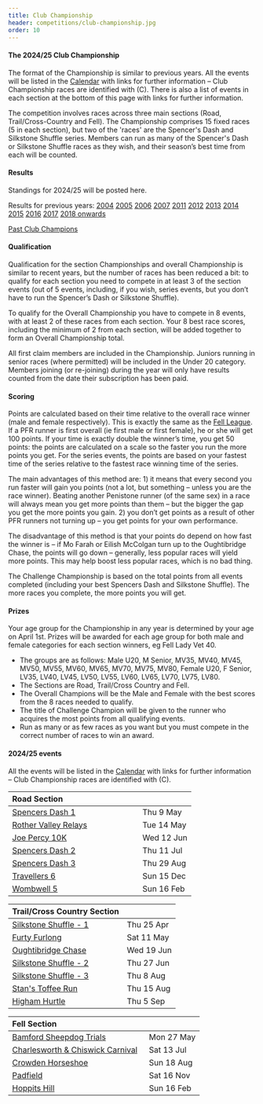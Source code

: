 ```yaml
---
title: Club Championship
header: competitions/club-championship.jpg
order: 10
---
```

#### The 2024/25 Club Championship

The format of the Championship is similar to previous years. All the events will be listed in the [Calendar](https://pfrac.co.uk/calendar) with links for further information – Club Championship races are identified with (C). There is also a list of events in each section at the bottom of this page with links for further information.

The competition involves races across three main sections (Road, Trail/Cross-Country and Fell). The Championship comprises 15 fixed races (5 in each section), but two of the 'races' are the Spencer's Dash and Silkstone Shuffle series. Members can run as many of the Spencer's Dash or Silkstone Shuffle races as they wish, and their season’s best time from each will be counted.

#### Results

Standings for 2024/25 will be posted here.

Results for previous years:
[2004](https://pfrac.co.uk/static/results/club-championship/championship-2004-results.xlsx)
[2005](https://pfrac.co.uk/static/results/club-championship/championship-2005-results.xlsx)
[2006](https://pfrac.co.uk/static/results/club-championship/championship-2006-results.xlsx)
[2007](https://pfrac.co.uk/static/results/club-championship/championship-2007-results.xlsx)
[2011](https://pfrac.co.uk/static/results/club-championship/championship-2011-results.pdf)
[2012](https://pfrac.co.uk/static/results/club-championship/championship-2012-results.pdf)
[2013](https://pfrac.co.uk/static/results/club-championship/championship-2013-results.pdf)
[2014](https://pfrac.co.uk/static/results/club-championship/championship-2014-results.pdf)
[2015](https://pfrac.co.uk/static/results/club-championship/championship-2015-results.pdf)
[2016](https://pfrac.co.uk/static/results/club-championship/championship-2016-results.pdf)
[2017](https://pfrac.co.uk/static/results/club-championship/championship-2017-results.pdf)
[2018 onwards](http://results.pfrac.co.uk)

[Past Club Champions](http://results.pfrac.co.uk/awards/)

#### Qualification

Qualification for the section Championships and overall Championship is similar to recent years, but the number of races has been reduced a bit: to qualify for each section you need to compete in at least 3 of the section events (out of 5 events, including, if you wish, series events, but you don’t have to run the Spencer’s Dash or Silkstone Shuffle).

To qualify for the Overall Championship you have to compete in 8 events, with at least 2 of these races from each section. Your 8 best race scores, including the minimum of 2 from each section, will be added together to form an Overall Championship total.

All first claim members are included in the Championship. Juniors running in senior races (where permitted) will be included in the Under 20 category. Members joining (or re-joining) during the year will only have results counted from the date their subscription has been paid.

#### Scoring

Points are calculated based on their time relative to the overall race winner (male and female respectively). This is exactly the same as the [Fell League](https://pfrac.co.uk/competitions/fell-league). If a PFR runner is first overall (ie first male or first female), he or she will get 100 points. If your time is exactly double the winner’s time, you get 50 points: the points are calculated on a scale so the faster you run the more points you get. For the series events, the points are based on your fastest time of the series relative to the fastest race winning time of the series.

The main advantages of this method are: 1) it means that every second you run faster will gain you points (not a lot, but something – unless you are the race winner). Beating another Penistone runner (of the same sex) in a race will always mean you get more points than them – but the bigger the gap you get the more points you gain. 2) you don’t get points as a result of other PFR runners not turning up – you get points for your own performance.

The disadvantage of this method is that your points do depend on how fast the winner is – if Mo Farah or Eilish McColgan turn up to the Oughtibridge Chase, the points will go down – generally, less popular races will yield more points. This may help boost less popular races, which is no bad thing.

The Challenge Championship is based on the total points from all events completed (including your best Spencers Dash and Silkstone Shuffle). The more races you complete, the more points you will get.

#### Prizes

Your age group for the Championship in any year is determined by your age on April 1st. Prizes will be awarded for each age group for both male and female categories for each section winners, eg Fell Lady Vet 40.

* The groups are as follows: Male U20, M Senior, MV35, MV40, MV45, MV50, MV55, MV60, MV65, MV70, MV75, MV80, Female U20, F Senior, LV35, LV40, LV45, LV50, LV55, LV60, LV65, LV70, LV75, LV80.
* The Sections are Road, Trail/Cross Country and Fell.
* The Overall Champions will be the Male and Female with the best scores from the 8 races needed to qualify.
* The title of Challenge Champion will be given to the runner who acquires the most points from all qualifying events.
* Run as many or as few races as you want but you must compete in the correct number of races to win an award.

#### 2024/25 events

All the events will be listed in the [Calendar](https://pfrac.co.uk/calendar) with links for further information – Club Championship races are identified with (C).

| Road Section &nbsp; &nbsp; &nbsp; &nbsp; &nbsp; &nbsp; &nbsp; &nbsp; &nbsp; &nbsp; &nbsp; &nbsp; &nbsp; &nbsp; &nbsp; &nbsp; &nbsp; |             |
| ----------------------------------------------------------------------------------------------------------------------------------- | ----------- |
| [Spencers Dash 1](https://racebest.com/races/v6t5g)                                                          | Thu 9 May   |
| [Rother Valley Relays](https://www.facebook.com/groups/431233151372212/)                                                            | Tue 14 May  |
| [Joe Percy 10K](https://www.holmfirthharriers.com/event/joe-percy-10k/)                                                             | Wed 12 Jun  |
| [Spencers Dash 2](https://racebest.com/races/v6t5g)                                                          | Thu 11 Jul  |
| [Spencers Dash 3](https://racebest.com/races/v6t5g)                                                          | Thu 29 Aug  |
| [Travellers 6](https://racebest.com/races/cey77)                                                                          | Sun 15 Dec |
| [Wombwell 5](https://www.kingstonerunners.co.uk/Wombwell5.html)                                                                     | Sun 16 Feb   |

| Trail/Cross Country Section                                                                                   |            |
| ------------------------------------------------------------------------------------------------------------- | ---------- |
| [Silkstone Shuffle - 1](https://www.barnsleyharriers.org.uk/)                                                 | Thu 25 Apr |
| [Furty Furlong](https://racebest.com/races/txgcg)                                                             | Sat 11 May |
| [Oughtibridge Chase](https://www.oughtibridgegala.org/the-tom-holmes-gala-chase)                              | Wed 19 Jun |
| [Silkstone Shuffle - 2](https://www.barnsleyharriers.org.uk/)                                                 | Thu 27 Jun |
| [Silkstone Shuffle - 3](https://www.barnsleyharriers.org.uk/)                                                 | Thu 8 Aug  |
| [Stan's Toffee Run](http://kimberworthstriders.co.uk/joomla3/index.php/2015-08-13-15-51-30/stan-s-toffee-run) | Thu 15 Aug |
| [Higham Hurtle](https://www.barnsleyharriers.org.uk/)                                                         | Thu 5 Sep  |

| Fell Section &nbsp; &nbsp; &nbsp; &nbsp; &nbsp; &nbsp; &nbsp; &nbsp; &nbsp; &nbsp; &nbsp; &nbsp; &nbsp; &nbsp; &nbsp; &nbsp; &nbsp; &nbsp; &nbsp; &nbsp; |             |
| -------------------------------------------------------------------------------------------------------------------------------------------------------- | ----------- |
| [Bamford Sheepdog Trials](https://www.fellrunner.org.uk/races/adcb9c4d-5881-475f-bbd2-5a8e158a8755)                                                      | Mon 27 May  |
| [Charlesworth & Chiswick Carnival](https://www.fellrunner.org.uk/races/61755c75-844d-4cf1-884f-a2981e210515)                                             | Sat 13 Jul  |
| [Crowden Horseshoe](https://events360.co.uk/crowden/)                                                                                                    | Sun 18 Aug  |
| [Padfield](https://events360.co.uk/padfieldplum/)                                                                     | Sat 16 Nov   |
| [Hoppits Hill](https://www.hoppits.co.uk/)                                                                                                                | Sun 16 Feb |